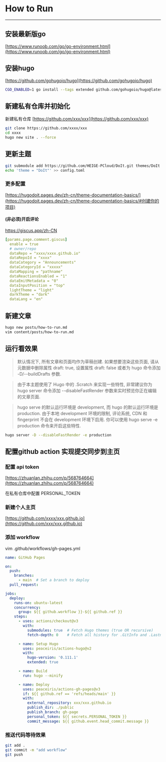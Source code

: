 # How to Run

---

## 安装最新版go

[https://www.runoob.com/go/go-environment.html](https://www.runoob.com/go/go-environment.html)


## 安装hugo

[https://github.com/gohugoio/hugo](https://github.com/gohugoio/hugo)

```bash
CGO_ENABLED=1 go install --tags extended github.com/gohugoio/hugo@latest
```


## 新建私有仓库并初始化

新建私有仓库 [https://github.com/xxx/xxx](https://github.com/xxx/xxx)

```bash
git clone https://github.com/xxxx/xxx
cd xxxx
hugo new site . --force
```


## 更新主题

```bash
git submodule add https://github.com/HEIGE-PCloud/DoIt.git themes/DoIt
echo 'theme = "DoIt"' >> config.toml
```


### 更多配置

[https://hugodoit.pages.dev/zh-cn/theme-documentation-basics/](https://hugodoit.pages.dev/zh-cn/theme-documentation-basics/#创建你的项目)

#### (非必须)开启评论

https://giscus.app/zh-CN

```yaml
[params.page.comment.giscus]
  enable = true
  # owner/repo
  dataRepo = "xxxx/xxxx.github.io"
  dataRepoId = "xxxx"
  dataCategory = "Announcements"
  dataCategoryId = "xxxxx"
  dataMapping = "pathname"
  dataReactionsEnabled = "1"
  dataEmitMetadata = "0"
  dataInputPosition = "top"
  lightTheme = "light"
  darkTheme = "dark"
  dataLang = "en"
```

## 新建文章

```bash
hugo new posts/how-to-run.md
vim content/posts/how-to-run.md
```


## 运行看效果

> 默认情况下, 所有文章和页面均作为草稿创建. 如果想要渲染这些页面, 请从元数据中删除属性 draft: true, 设置属性 draft: false 或者为 hugo 命令添加 -D/--buildDrafts 参数.

> 由于本主题使用了 Hugo 中的 .Scratch 来实现一些特性, 非常建议你为 hugo server 命令添加 --disableFastRender 参数来实时预览你正在编辑的文章页面.

> hugo serve 的默认运行环境是 development, 而 hugo 的默认运行环境是 production. 由于本地 development 环境的限制, 评论系统, CDN 和 fingerprint 不会在 development 环境下启用. 你可以使用 hugo serve -e production 命令来开启这些特性.

```bash
hugo server -D --disableFastRender -e production
```


## 配置github action 实现提交同步到主页

### 配置 api token

[https://zhuanlan.zhihu.com/p/568764664](https://zhuanlan.zhihu.com/p/568764664)

在私有仓库中配置 PERSONAL_TOKEN

### 新建个人主页

[https://github.com/xxxx/xxx.github.io](https://github.com/xxx/xxx.github.io)

### 添加 workflow

vim .github/workflows/gh-pages.yml

```yaml
name: GitHub Pages

on:
  push:
    branches:
      - main  # Set a branch to deploy
  pull_request:

jobs:
  deploy:
    runs-on: ubuntu-latest
    concurrency:
      group: ${{ github.workflow }}-${{ github.ref }}
    steps:
      - uses: actions/checkout@v3
        with:
          submodules: true  # Fetch Hugo themes (true OR recursive)
          fetch-depth: 0    # Fetch all history for .GitInfo and .Lastmod

      - name: Setup Hugo
        uses: peaceiris/actions-hugo@v2
        with:
          hugo-version: '0.111.1'
          extended: true

      - name: Build
        run: hugo --minify

      - name: Deploy
        uses: peaceiris/actions-gh-pages@v3
        if: ${{ github.ref == 'refs/heads/main' }}
        with:
          external_repository: xxx/xxx.github.io
          publish_dir: ./public
          publish_branch: gh-page
          personal_token: ${{ secrets.PERSONAL_TOKEN }}
          commit_message: ${{ github.event.head_commit.message }}
```

### 推送代码等待效果

```bash
git add .
git commit -m "add workflow"
git push
```

